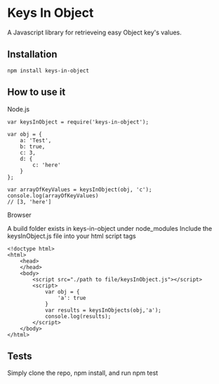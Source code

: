 

# Keys In Object

A Javascript library for retrieveing easy Object key's values.

## Installation
```
npm install keys-in-object
```

## How to use it 

Node.js
```
var keysInObject = require('keys-in-object');

var obj = {
	a: 'Test',
	b: true,
	c: 3,
    d: {
        c: 'here'
    }
};

var arrayOfKeyValues = keysInObject(obj, 'c');
console.log(arrayOfKeyValues)
// [3, 'here']
```

Browser

A build folder exists in keys-in-object under node_modules
Include the keysInObject.js file into your html script tags
```
<!doctype html>
<html>
    <head>  
    </head>
    <body>
        <script src="./path to file/keysInObject.js"></script>
        <script>
            var obj = {
                'a': true
            }
            var results = keysInObjects(obj,'a');
            console.log(results);
        </script>
    </body>
</html>
```

## Tests
Simply clone the repo, npm install, and run npm test